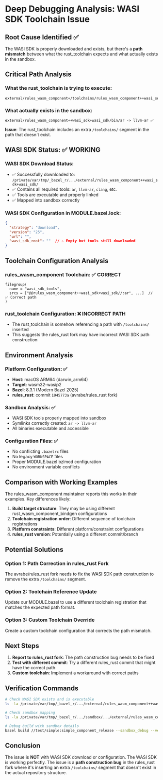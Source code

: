 # Deep Debugging Analysis: WASI SDK Toolchain Issue

## Root Cause Identified ✅

The WASI SDK is properly downloaded and exists, but there's a **path mismatch** between what the rust_toolchain expects and what actually exists in the sandbox.

## Critical Path Analysis

### What the rust_toolchain is trying to execute:
```
external/rules_wasm_component+/toolchains/rules_wasm_component++wasi_sdk+wasi_sdk/bin/ar
```

### What actually exists in the sandbox:
```
external/rules_wasm_component++wasi_sdk+wasi_sdk/bin/ar -> llvm-ar ✅
```

**Issue**: The rust_toolchain includes an extra `/toolchains/` segment in the path that doesn't exist.

## WASI SDK Status: ✅ WORKING

### WASI SDK Download Status:
- ✅ Successfully downloaded to: `/private/var/tmp/_bazel_r/.../external/rules_wasm_component++wasi_sdk+wasi_sdk/`
- ✅ Contains all required tools: `ar`, `llvm-ar`, `clang`, etc.
- ✅ Tools are executable and properly linked
- ✅ Mapped into sandbox correctly

### WASI SDK Configuration in MODULE.bazel.lock:
```json
{
  "strategy": "download",
  "version": "25", 
  "url": "",
  "wasi_sdk_root": ""  // ⚠️ Empty but tools still downloaded
}
```

## Toolchain Configuration Analysis

### rules_wasm_component Toolchain: ✅ CORRECT
```starlark
filegroup(
  name = "wasi_sdk_tools",
  srcs = ["@@rules_wasm_component++wasi_sdk+wasi_sdk//:ar", ...]  // ✅ Correct path
)
```

### rust_toolchain Configuration: ❌ INCORRECT PATH
- The rust_toolchain is somehow referencing a path with `/toolchains/` inserted
- This suggests the rules_rust fork may have incorrect WASI SDK path construction

## Environment Analysis

### Platform Configuration: ✅
- **Host**: macOS ARM64 (darwin_arm64) 
- **Target**: wasm32-wasip2
- **Bazel**: 8.3.1 (Modern Bazel 2025)
- **rules_rust**: commit `1945773a` (avrabe/rules_rust fork)

### Sandbox Analysis: ✅
- WASI SDK tools properly mapped into sandbox
- Symlinks correctly created: `ar -> llvm-ar`
- All binaries executable and accessible

### Configuration Files: ✅
- No conflicting `.bazelrc` files
- No legacy `WORKSPACE` files
- Proper MODULE.bazel bzlmod configuration
- No environment variable conflicts

## Comparison with Working Examples

The rules_wasm_component maintainer reports this works in their examples. Key differences likely:

1. **Build target structure**: They may be using different rust_wasm_component_bindgen configurations
2. **Toolchain registration order**: Different sequence of toolchain registrations
3. **Platform constraints**: Different platform/constraint configurations
4. **rules_rust version**: Potentially using a different commit/branch

## Potential Solutions

### Option 1: Path Correction in rules_rust Fork
The avrabe/rules_rust fork needs to fix the WASI SDK path construction to remove the extra `/toolchains/` segment.

### Option 2: Toolchain Reference Update
Update our MODULE.bazel to use a different toolchain registration that matches the expected path format.

### Option 3: Custom Toolchain Override
Create a custom toolchain configuration that corrects the path mismatch.

## Next Steps

1. **Report to rules_rust fork**: The path construction bug needs to be fixed
2. **Test with different commit**: Try a different rules_rust commit that might have the correct path
3. **Custom toolchain**: Implement a workaround with correct paths

## Verification Commands

```bash
# Check WASI SDK exists and is executable
ls -la /private/var/tmp/_bazel_r/.../external/rules_wasm_component++wasi_sdk+wasi_sdk/bin/ar

# Check sandbox mapping
ls -la /private/var/tmp/_bazel_r/.../sandbox/.../external/rules_wasm_component++wasi_sdk+wasi_sdk/bin/ar

# Debug build with sandbox details
bazel build //test/simple:simple_component_release --sandbox_debug --verbose_failures
```

## Conclusion

The issue is **NOT** with WASI SDK download or configuration. The WASI SDK is working perfectly. The issue is a **path construction bug** in the rules_rust fork where it's inserting an extra `/toolchains/` segment that doesn't exist in the actual repository structure.